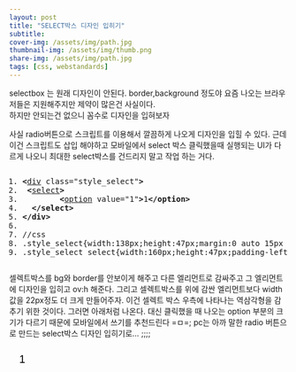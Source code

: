 ```yaml
---
layout: post
title: "SELECT박스 디자인 입히기"
subtitle: 
cover-img: /assets/img/path.jpg
thumbnail-img: /assets/img/thumb.png
share-img: /assets/img/path.jpg
tags: [css, webstandards]
---
```

<div class="entry-content">
    <p>selectbox 는 원래 디자인이 안된다. border,background 정도야 요즘 나오는 브라우저들은 지원해주지만 제약이 많은건 사실이다.<br>하지만 안되는건 없으니 꼼수로 디자인을 입혀보자</p>
    <p><span id="more-1066"></span></p>
    <p>사실 radio버튼으로 스크립트를 이용해서 깔끔하게 나오게 디자인을 입힐 수 있다. 근데 이건 스크립트도 삽입 해야하고 모바일에서 select 박스 클릭했을때 실행되는 UI가 다르게 나오니 최대한 select박스를 건드리지 말고 작업 하는 거다.</p>
    <pre class="html cH_kip"><ol><li class="odd"><span><b class="group">&lt;</b><a href="http://tranbot.net/html5/grouping-content.html#the-div-element" class="group">div</a> class="style_select"<b class="group">&gt;</b></span></li><li class="even"><span>	<b class="interactive">&lt;</b><a href="http://tranbot.net/html5/the-button-element.html#the-select-element" class="interactive">select</a><b class="interactive">&gt;</b></span></li><li class="odd"><span>		<b class="form">&lt;</b><a href="http://tranbot.net/html5/the-button-element.html#the-option-element" class="form">option</a> value="1"<b class="form">&gt;</b>1<b class="form">&lt;/option</b><b class="form">&gt;</b></span></li><li class="even"><span>	<b class="interactive">&lt;/select</b><b class="interactive">&gt;</b></span></li><li class="odd fifth"><span><b class="group">&lt;/div</b><b class="group">&gt;</b></span></li><li class="even"><span></span></li><li class="odd"><span>//css</span></li><li class="even"><span>.style_select{width:138px;height:47px;margin:0 auto 15px auto;overflow:hidden;background:url('/images/bg_select.png') no-repeat;}</span></li><li class="odd"><span>.style_select select{width:160px;height:47px;padding-left:14px;border:none;font-size:1.4em;letter-spacing:0.5em;background:transparent;}</span></li></ol></pre>
    <p>셀렉트박스를 bg와 border를 안보이게 해주고 다른 엘리먼트로 감싸주고 그 엘리먼트에 디자인을 입히고 ov:h 해준다. 그리고 셀렉트박스를 위에 감싼 엘리먼트보다 width값을 22px정도 더 크게 만들어주자. 이건 셀렉트 박스 우측에 나타나는 역삼각형을 감추기 위한 것이다. 그러면 아래처럼 나온다. 대신 클릭했을 때 나오는 option 부분의 크기가 다르기 때문에 모바일에서 쓰기를 추천드린다 =ㅁ=; pc는 아까 말한 radio 버튼으로 만드는 select박스 디자인 입히기로… ;;;;</p>
    <div class="style_select">
    <select><option value="1">1</option></select>
    </div>
    <style type="text/css">
    .style_select{width:138px;height:47px;overflow:hidden;background:url('/images/bg_select.png') no-repeat;}
    .style_select select{width:160px;height:47px;padding-left:14px;border:none;font-size:1.4em;letter-spacing:0.5em;background:transparent;}
    </style>
</div>
